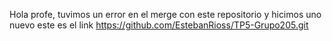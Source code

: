 Hola profe, tuvimos un error en el merge con este repositorio y hicimos uno nuevo este es el link https://github.com/EstebanRioss/TP5-Grupo205.git
